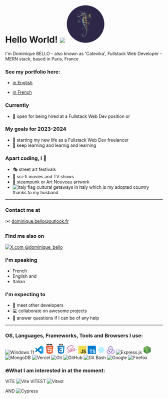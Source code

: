 # Hello World! <img src="https://raw.githubusercontent.com/MartinHeinz/MartinHeinz/master/wave.gif" width="30px"> <img src="https://github.com/Catevika/Catevika_Portfolio-EN/blob/main/android-chrome-192x192.png?raw=true" width="120px" style="border-radius: 50%;">

I'm Dominique BELLO - also known as 'Catevika',
Fullstack Web Developer - MERN stack,
based in Paris, France

### See my portfolio here:

- [in English](https://catevika.github.io/Catevika_Portfolio-EN/)

- [in French](https://catevika.github.io/Catevika_Portfolio-FR/)

### Currently

- 👀 open for being hired at a Fullstack Web Dev position or

### My goals for 2023-2024

- 🚀 starting my new life as a Fullstack Web Dev freelancer
- 💎 keep learning and learnig and learning

### Apart coding, I 💖

- 🎭 street art festivals
- 🤖 sci-fi movies and TV shows
- 🎩 steampunk or Art Nouveau artwork
- <img alt="Italy flag" width="18px" src="https://flagpedia.net/data/flags/w702/it.webp" /> cultural getaways in Italy which is my adopted country thanks to my husband

---

### Contact me at

✉️ dominique.bello@outlook.fr

### Find me also on

<a href="https://twitter.com/dominique_bello"><img alt="X.com" width="20px" src="https://seeklogo.com/images/T/twitter-x-logo-101C7D2420-seeklogo.com.png?v=638258862800000000"/> @dominique_bello</a>

### I'm speaking

- French
- English and
- Italian

### I'm expecting to

- 🤝 meet other developers
- 💻 collaborate on awesome projects
- 🦊 answer questions if I can be of any help

---

### OS, Languages, Frameworks, Tools and Browsers I use:

<img alt="Windows 11" width="26px" src="https://upload.wikimedia.org/wikipedia/commons/8/87/Windows_logo_-_2021.svg" /> <img alt="Visual Studio Code" width="26px" src="https://raw.githubusercontent.com/github/explore/80688e429a7d4ef2fca1e82350fe8e3517d3494d/topics/visual-studio-code/visual-studio-code.png" /> <img alt="HTML5" width="32px" src="https://raw.githubusercontent.com/github/explore/80688e429a7d4ef2fca1e82350fe8e3517d3494d/topics/html/html.png" /> <img alt="CSS3" width="32px" src="https://raw.githubusercontent.com/github/explore/80688e429a7d4ef2fca1e82350fe8e3517d3494d/topics/css/css.png" /> <img alt="Sass" width="32px" src="https://raw.githubusercontent.com/github/explore/80688e429a7d4ef2fca1e82350fe8e3517d3494d/topics/sass/sass.png" /> <img alt="JavaScript" width="26px" src="https://raw.githubusercontent.com/github/explore/80688e429a7d4ef2fca1e82350fe8e3517d3494d/topics/javascript/javascript.png" /> <img alt="Typescript" width="26px" src="https://raw.githubusercontent.com/github/explore/80688e429a7d4ef2fca1e82350fe8e3517d3494d/topics/typescript/typescript.png" /> <img alt="React" width="26px" src="https://raw.githubusercontent.com/github/explore/80688e429a7d4ef2fca1e82350fe8e3517d3494d/topics/react/react.png" /> <img alt="Redux" width="26px" src="https://raw.githubusercontent.com/github/explore/80688e429a7d4ef2fca1e82350fe8e3517d3494d/topics/redux/redux.png" /> <img alt="Express.js" width="26px" src="https://avatars.githubusercontent.com/u/5658226?s=200&v=4" /> <img alt="Node.js" width="26px" src="https://raw.githubusercontent.com/github/explore/80688e429a7d4ef2fca1e82350fe8e3517d3494d/topics/nodejs/nodejs.png" /> <img alt="MongoDB" height="26px" src="https://webimages.mongodb.com/_com_assets/cms/kuyj3d95v5vbmm2f4-horizontal_white.svg?auto=format%252Ccompress" /> <img alt="Vercel" width="32px" src="https://avatars.githubusercontent.com/u/14985020?s=200&v=4" />
<img alt="Git" width="32px" src="https://upload.wikimedia.org/wikipedia/commons/3/3f/Git_icon.svg" /> <img alt="GitHub" width="26px" src="https://avatars.githubusercontent.com/u/9919?s=200&v=4" /> <img alt="Git Bash" width="26px" src="https://gitforwindows.org/img/gwindows_logo.png" /> <img alt="Google" width="26px" src="https://upload.wikimedia.org/wikipedia/commons/thumb/5/53/Google_%22G%22_Logo.svg/768px-Google_%22G%22_Logo.svg.png" /> <img alt="Firefox" width="26px" src="https://upload.wikimedia.org/wikipedia/commons/thumb/1/16/Firefox_logo%2C_2017.png/581px-Firefox_logo%2C_2017.png" />

### 🔥What I am interested in at the moment:

VITE <img alt="Vite" height="68px" src="https://vitejs.dev/logo.svg" />
VITEST <img alt="Vitest" height="68px" src="https://user-images.githubusercontent.com/11247099/145112184-a9ff6727-661c-439d-9ada-963124a281f7.png" />

AND <img alt="Cypress" height="68px" src="https://docs.cypress.io/img/logo/cypress-logo-dark.png" />
